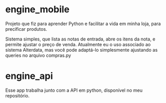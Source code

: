 # engine_mobile

Projeto que fiz para aprender Python e facilitar a vida em minha loja, para precificar produtos. 

Sistema simples, que lista as notas de entrada, abre os itens da nota, e permite ajustar o preço de venda. Atualmente eu o uso associado ao sistema Alterdata, mas você pode adaptá-lo simplesmente ajustando as queries no arquivo compras.py

# engine_api

Esse app trabalha junto com a API em python, disponível no meu repositório.

